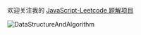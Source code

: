 欢迎关注我的 [JavaScript-Leetcode 题解项目](https://github.com/dwgeneral/JS-Leetcode)

![DataStructureAndAlgorithm](https://raw.githubusercontent.com/dwgeneral/JS-Leetcode/master/assets/structure.png)